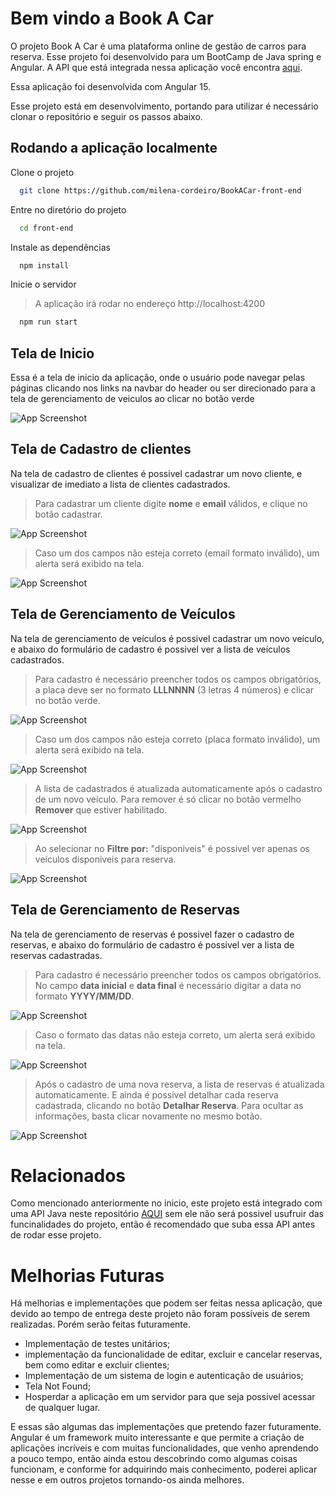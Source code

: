 # Bem vindo a Book A Car

O projeto Book A Car é uma plataforma online de gestão de carros para reserva. Esse projeto foi desenvolvido para um BootCamp de Java spring e Angular.
A API que está integrada nessa aplicação você encontra [aqui](https://github.com/milena-cordeiro/BookACar).

Essa aplicação foi desenvolvida com Angular 15.

Esse projeto está em desenvolvimento, portando para utilizar é necessário clonar o repositório e seguir os passos abaixo.

## Rodando a aplicação localmente

Clone o projeto

```bash
  git clone https://github.com/milena-cordeiro/BookACar-front-end
```

Entre no diretório do projeto

```bash
  cd front-end
```

Instale as dependências

```bash
  npm install
```

Inicie o servidor
> A aplicação irá rodar no endereço http://localhost:4200

```bash
  npm run start
```

## Tela de Inicio

Essa é a tela de inicio da aplicação, onde o usuário pode navegar pelas páginas clicando nos links na navbar do header ou ser direcionado para a tela de gerenciamento de veiculos ao clicar no botão verde

![App Screenshot](./src/assets/telaInicial.png )

##

## Tela de Cadastro de clientes

Na tela de cadastro de clientes é possivel cadastrar um novo cliente, e visualizar de imediato a lista de clientes cadastrados.
> Para cadastrar um cliente digite **nome** e **email** válidos, e clique no botão cadastrar.

![App Screenshot](./src/assets/cadastrocliente.png)

> Caso um dos campos não esteja correto (email formato inválido), um alerta será exibido na tela.

![App Screenshot](./src/assets/errodeemail.png)

##

## Tela de Gerenciamento de Veículos

Na tela de gerenciamento de veículos é possivel cadastrar um novo veículo, e abaixo do formulário de cadastro é possivel ver a lista de veículos cadastrados. 
> Para cadastro é necessário preencher todos os campos obrigatórios, a placa deve ser no formato **LLLNNNN** (3 letras 4 números) e clicar no botão verde. 

![App Screenshot](./src/assets/cadastrarcarro.png)

> Caso um dos campos não esteja correto (placa formato inválido), um alerta será exibido na tela.

![App Screenshot](./src/assets/placaerr.png)

> A lista de cadastrados é atualizada automaticamente após o cadastro de um novo veículo. Para remover é só clicar no botão vermelho **Remover** que estiver habilitado.

![App Screenshot](./src/assets/todososcarroscadastrados.png)

> Ao selecionar no **Filtre por:** "disponiveis" é possivel ver apenas os veículos disponiveis para reserva.

![App Screenshot](./src/assets/filtrardispo.png)

##

## Tela de Gerenciamento de Reservas

Na tela de gerenciamento de reservas é possivel fazer o cadastro de reservas, e abaixo do formulário de cadastro é possivel ver a lista de reservas cadastradas.
> Para cadastro é necessário preencher todos os campos obrigatórios. No campo **data inicial** e **data final** é necessário digitar a data no formato **YYYY/MM/DD**.

![App Screenshot](./src/assets/cadastroreserva.png)

>Caso o formato das datas não esteja correto, um alerta será exibido na tela.

![App Screenshot](./src/assets/erroreservadataerrada.png)

> Após o cadastro de uma nova reserva, a lista de reservas é atualizada automaticamente.
E ainda é possivel detalhar cada reserva cadastrada, clicando no botão **Detalhar Reserva**. Para ocultar as informações, basta clicar novamente no mesmo botão.

![App Screenshot](./src/assets/detalhesreserva.png)



# Relacionados
Como mencionado anteriormente no inicio, este projeto está integrado com uma API Java neste repositório [AQUI](https://github.com/milena-cordeiro/BookACar)
sem ele não será possivel usufruir das funcinalidades do projeto, então é recomendado que suba essa API antes de rodar esse projeto.

# Melhorias Futuras

Há melhorias e implementações que podem ser feitas nessa aplicação, que devido ao tempo de entrega deste projeto não foram possíveis de serem realizadas. Porém serão feitas futuramente.
* Implementação de testes unitários;
* implementação da funcionalidade de editar, excluir e cancelar reservas, bem como editar e excluir clientes;
* Implementação de um sistema de login e autenticação de usuários;
* Tela Not Found;
* Hosperdar a aplicação em um servidor para que seja possivel acessar de qualquer lugar.

E essas são algumas das implementações que pretendo fazer futuramente. Angular é um framework muito interessante e que permite a criação de aplicações incríveis e com muitas funcionalidades, que venho aprendendo a pouco tempo, então ainda estou descobrindo como algumas coisas funcionam, e conforme for adquirindo mais conhecimento, poderei aplicar nesse e em outros projetos tornando-os ainda melhores.


